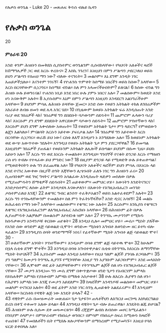 ﻿
የሉቃስ ወንጌል - Luke 20 - መጽሐፍ ቅዱስ ብሉይ ኪዳን
# የሉቃስ ወንጌል
20
### ምዕራፍ 20
 አንድ ቀንም ሕዝቡን በመቅደስ ሲያስተምር ወንጌልንም ሲሰብክላቸው፥ የካህናት አለቆችና ጻፎች ከሽማግሌዎች ጋር ወደ እርሱ ቀረቡና።
2  እስኪ ንገረን፤ እነዚህን በምን ሥልጣን ታደርጋለህ ወይስ ይህን ሥልጣን የሰጠህ ማን ነው? ብለው ተናገሩት።
3  መልሶም። እኔ ደግሞ አንዲት ነገር እጠይቃችኋለሁ፥ እናንተም ንገሩኝ፤
4  የዮሐንስ ጥምቀት ከሰማይ ነበረችን ወይስ ከሰው? አላቸው።
5  እርስ በርሳቸውም ሲነጋገሩ። ከሰማይ ብንል። ስለ ምን አላመናችሁበትም? ይለናል፤
6  ከሰው ብንል ግን ሕዝቡ ሁሉ ይወግሩናል፤ ዮሐንስ ነቢይ እንደ ነበረ ሁሉ ያምኑ ነበርና አሉ።
7  መልሰውም። ከወዴት እንደ ሆነ አናውቅም አሉት።
8  ኢየሱስም። እኔም በምን ሥልጣን እነዚህን እንዳደርግ አልነግራችሁም አላቸው።
9  ይህንም ምሳሌ ለሕዝቡ ይላቸው ጀመር። አንድ ሰው የወይን አትክልት ተከለ ለገበሬዎችም አከራይቶ ለብዙ ዘመን ወደ ሌላ አገር ሄደ።
10  በጊዜውም ከወይኑ አትክልት ፍሬ እንዲሰጡት አንድ ባሪያ ወደ ገበሬዎች ላከ፤ ገበሬዎቹ ግን ደበደቡት ባዶውንም ሰደዱት።
11  ጨምሮም ሌላውን ባሪያ ላከ፤ እነርሱም ያን ደግሞ ደበደቡት አዋርደውም ባዶውን ሰደዱት።
12  ጨምሮም ሦስተኛውን ላከ፤ እነርሱም ይህን ደግሞ አቍሰለው አወጡት።
13  የወይኑም አትክልት ጌታ። ምን ላድርግ? የምወደውን ልጄን እልካለሁ፤ ምናልባት እርሱን አይተው ያፍሩታል አለ።
14  ገበሬዎቹ ግን አይተውት እርስ በርሳቸው ሲነጋገሩ። ወራሹ ይህ ነው፤ ርስቱ ለእኛ እንዲሆን ኑ እንግደለው አሉ።
15  ከወይኑም አትክልት ወደ ውጭ አውጥተው ገደሉት። እንግዲህ የወይኑ አትክልት ጌታ ምን ያደርጋቸዋል?
16  ይመጣል እነዚህንም ገበሬዎች ያጠፋል፥ የወይኑንም አትክልት ለሌሎች ይሰጣል። ይህንም በሰሙ ጊዜ። ይህስ አይሁን አሉ።
17  እርሱ ግን ወደ እነርሱ ተመልክቶ። እንግዲህ። ግንበኞች የናቁት ድንጋይ እርሱ የማዕዘን ራስ ሆነ ተብሎ የተጻፈው ይህ ምንድር ነው?
18  በዚያም ድንጋይ ላይ የሚወድቅ ሁሉ ይቀጠቀጣል፤ የሚወድቅበትን ሁሉ ግን ይፈጨዋል አለ።
19  የካህናት አለቆችና ጻፎችም ይህን ምሳሌ በእነርሱ ላይ እንደ ተናገረ አውቀው በዚያች ሰዓት እጃቸውን ሊጭኑበት ፈለጉ ነገር ግን ሕዝቡን ፈሩ።
20  ሲጠባበቁም ወደ ገዢ ግዛትና ሥልጣን አሳልፈው እንዲሰጡት ጻድቃን መስለው በቃሉ የሚያጠምዱትን ሸማቂዎች ሰደዱበት።
21  ጠይቀውም። መምህር ሆይ፥ እውነትን እንድትናገርና እንድታስተምር ለሰው ፊትም እንዳታደላ እናውቃለን፥ በእውነት የእግዚአብሔርን መንገድ ታስተምራለህ እንጂ፤
22  ለቄሣር ግብር ልንሰጥ ተፈቅዶአልን? ወይስ አልተፈቀደም? አሉት።
23  እርሱ ግን ተንኰላቸውንም ተመልክቶ። ስለ ምን ትፈትኑኛላችሁ? አንድ ዲናር አሳዩኝ፤
24  መልኩ ጽሕፈቱስ የማን ነው? አላቸው። መልሰውም። የቄሣር ነው አሉት።
25  እርሱም። እንኪያስ የቄሣርን ለቄሣር የእግዚአብሔርንም ለእግዚአብሔር አስረክቡ አላቸው።
26  በሕዝቡም ፊት በቃሉ ሊያጠምዱት አልቻሉም በመልሱም እየተደነቁ ዝም አሉ።
27  ትንሣኤ ሙታንንም የሚክዱ ከሰዱቃውያን አንዳንዶቹ ቀርበው ጠየቁት፥
28  እንዲህ ሲሉ። መምህር ሆይ፥ ሙሴ። ሚስት ያለችው የአንድ ሰው ወንድም ልጅ ሳይወልድ ቢሞት፥ ወንድሙ ሚስቱን አግብቶ ለወንድሙ ዘር ይተካ ብሎ ጻፈልን።
29  እንግዲያስ ሰባት ወንድማማች ነበሩ፤ የፊተኛውም ሚስት አግብቶ ልጅ ሳይወልድ ሞተ፤
30 -  
31  ሁለተኛውም አገባት፥ ሦስተኛውም፥ እንዲሁም ሰባቱ ደግሞ ልጅ ሳይተዉ ሞቱ።
32  ከሁሉም በኋላ ሴቲቱ ደግሞ ሞተች።
33  እንግዲህ ሰባቱ አግብተዋታልና ሴቲቱ በትንሣኤ ከእነርሱ ለማንኛቸው ሚስት ትሆናለች?
34  ኢየሱስም መልሶ እንዲህ አላቸው። የዚህ ዓለም ልጆች ያገባሉ ይጋባሉም፥
35  ያን ዓለምና ከሙታን ትንሣኤ ሊያገኙ የሚገባቸው እነዚያ ግን አያገቡም አይጋቡምም፥ እንደ መላእክት ናቸውና፥
36  ሊሞቱም ወደ ፊት አይቻላቸውም፥ የትንሣኤም ልጆች ስለ ሆኑ የእግዚአብሔር ልጆች ናቸው።
37  ሙታን እንዲነሡ ግን ሙሴ ደግሞ በቍጥቋጦው ዘንድ ጌታን የአብርሃም አምላክ የይስሐቅም አምላክ የያዕቆብም አምላክ በማለቱ አስታወቀ፤
38  ሁሉ ለእርሱ ሕያዋን ስለ ሆኑ፥ የሕያዋን አምላክ ነው እንጂ የሙታን አይደለም።
39  ከጻፎችም አንዳንዶቹ መልሰው። መምህር ሆይ፥ መልካም ተናገርህ አሉት።
40  ወደ ፊትም አንድ ነገር ስንኳ ሊጠይቁት አልደፈሩም።
41  እንዲህም አላቸው። ክርስቶስ የዳዊት ልጅ ነው እንዴት ይላሉ?
42 -  
43  ዳዊትም ራሱ በመዝሙራት መጽሐፍ። ጌታ ጌታዬን። ጠላቶችህን ለእግርህ መርገጫ እስካደርግልህ ድረስ በቀኜ ተቀመጥ አለው ይላል።
44  እንግዲህ ዳዊት። ጌታ ብሎ ይጠራዋል፥ እንዴትስ ልጁ ይሆናል?
45  ሕዝቡም ሁሉ ሲሰሙ ደቀ መዛሙርቱን።
46  ረጃጅም ልብስ ለብሰው መዞር ከሚፈልጉ፥ በገበያም ሰላምታ፥ በምኵራብም የከበሬታ ወንበር፥ በምሳም የከበሬታ ስፍራ ከሚወዱ ከጻፎች ተጠበቁ፤
47  የመበለቶችን ቤት የሚበሉ ጸሎታቸውንም በማስረዘም የሚያመካኙ፥ እነዚህ የባሰ ፍርድ ይቀበላሉ አለ።
